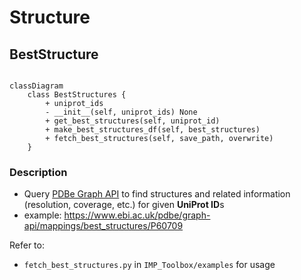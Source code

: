 # Structure
## BestStructure
```mermaid

classDiagram
    class BestStructures {
        + uniprot_ids
        - __init__(self, uniprot_ids) None
        + get_best_structures(self, uniprot_id)
        + make_best_structures_df(self, best_structures)
        + fetch_best_structures(self, save_path, overwrite)
    }
```
### Description
- Query [PDBe Graph API](https://www.ebi.ac.uk/pdbe/graph-api/pdbe_doc/) to find structures and related information (resolution, coverage, etc.) for given **UniProt ID**s
- example: https://www.ebi.ac.uk/pdbe/graph-api/mappings/best_structures/P60709

Refer to:
- `fetch_best_structures.py` in `IMP_Toolbox/examples` for usage
